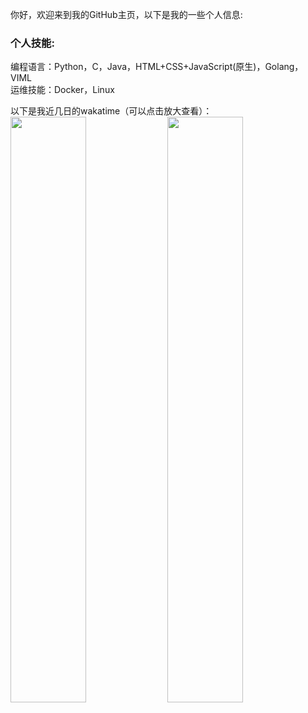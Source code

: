 你好，欢迎来到我的GitHub主页，以下是我的一些个人信息:

### 个人技能:  
编程语言：Python，C，Java，HTML+CSS+JavaScript(原生)，Golang， VIML  
运维技能：Docker，Linux  

以下是我近几日的wakatime（可以点击放大查看）：  
<img src="https://wakatime.com/share/@LeoChoi/e5a4125d-75fa-43ad-b84d-b5ed048f839c.svg" width="49%">
<img src="https://wakatime.com/share/@LeoChoi/d1c4d166-978a-42b9-91bd-6ae78321f75e.svg" width="49%">
